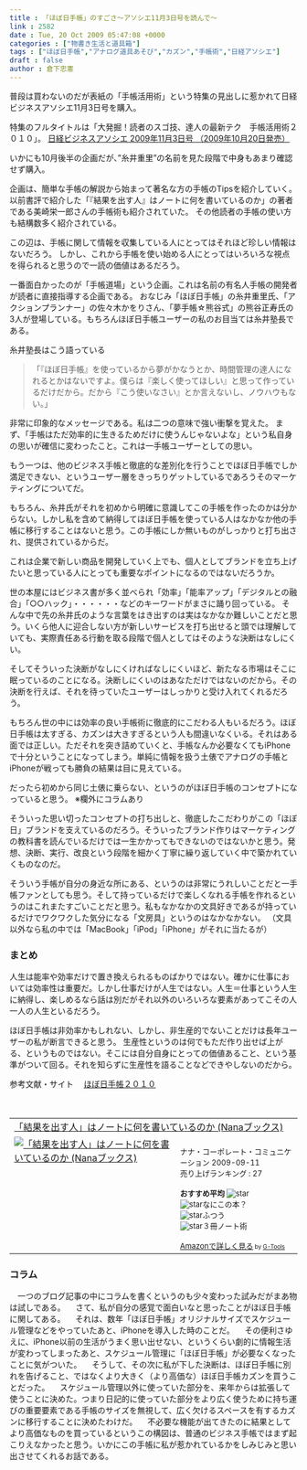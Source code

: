 ```yaml
---
title : 「ほぼ日手帳」のすごさ～アソシエ11月3日号を読んで～
link : 2582
date : Tue, 20 Oct 2009 05:47:08 +0000
categories : ["物書き生活と道具箱"]
tags : ["ほぼ日手帳","アナログ道具あそび","カズン","手帳術","日経アソシエ"]
draft : false
author : 倉下忠憲
---
```


普段は買わないのだが表紙の「手帳活用術」という特集の見出しに惹かれて日経ビジネスアソシエ11月3日号を購入。

特集のフルタイトルは「大発掘！読者のスゴ技、達人の最新テク　手帳活用術２０１０」。
<a href="http://www.nikkeibp.co.jp/article/nba/20091016/189070/">日経ビジネスアソシエ 2009年11月3日号  （2009年10月20日発売）</a>

いかにも10月後半の企画だが、”糸井重里”の名前を見た段階で中身もあまり確認せず購入。

企画は、簡単な手帳の解説から始まって著名な方の手帳のTipsを紹介していく。以前書評で紹介した「『結果を出す人』はノートに何を書いているのか」の著者である美崎栄一郎さんの手帳術も紹介されていた。
その他読者の手帳の使い方も結構数多く紹介されている。

この辺は、手帳に関して情報を収集している人にとってはそれほど珍しい情報はないだろう。
しかし、これから手帳を使い始める人にとってはいろいろな視点を得られると思うので一読の価値はあるだろう。

一番面白かったのが「手帳道場」という企画。これは名前の有名人手帳の開発者が読者に直接指導する企画である。
おなじみ「ほぼ日手帳」の糸井重里氏、「アクションプランナー」の佐々木かをりさん、「夢手帳☆熊谷式」の熊谷正寿氏の3人が登場している。もちろんほぼ日手帳ユーザーの私のお目当ては糸井塾長である。

糸井塾長はこう語っている



<blockquote>「『ほぼ日手帳』を使っているから夢がかなうとか、時間管理の達人になれるとかはないですよ。僕らは『楽しく使ってほしい』と思って作っているだけだから。だから『こう使いなさい』とか言えないし、ノウハウもない。」</blockquote>



非常に印象的なメッセージである。私は二つの意味で強い衝撃を覚えた。
まず、「手帳はただ効率的に生きるためだけに使うんじゃないよな」という私自身の思いが確信に変わったこと。これは一手帳ユーザーとしての思い。

もう一つは、他のビジネス手帳と徹底的な差別化を行うことでほぼ日手帳でしか満足できない、というユーザー層をきっちりゲットしているであろうそのマーケティングについてだ。

もちろん、糸井氏がそれを初めから明確に意識してこの手帳を作ったのかは分からない。しかし私を含めて納得してほぼ日手帳を使っている人はなかなか他の手帳に移行することはないと思う。この手帳にしか無いものがしっかりと打ち出され、提供されているからだ。

これは企業で新しい商品を開発していく上でも、個人としてブランドを立ち上げたいと思っている人にとっても重要なポイントになるのではないだろうか。

世の本屋にはビジネス書が多く並べられ「効率」「能率アップ」「デジタルとの融合」「○○ハック」・・・・・・などのキーワードがまさに踊り回っている。
そんな中で先の糸井氏のような言葉をはき出すのは実はなかなか難しいことだと思う。いくら他人に迎合しない方が新しいサービスを打ち出せると頭では理解していても、実際責任ある行動を取る段階で個人としてはそのような決断はなしにくい。

そしてそういった決断がなしにくければなしにくいほど、新たなる市場はそこに眠っているのことになる。決断しにくいのはあなただけではないのだから。その決断を行えば、それを待っていたユーザーはしっかりと受け入れてくれるだろう。

もちろん世の中には効率の良い手帳術に徹底的にこだわる人もいるだろう。ほぼ日手帳は太すぎる、カズンは大きすぎるという人も間違いなくいる。それはある面では正しい。ただそれを突き詰めていくと、手帳なんか必要なくてもiPhoneで十分ということになってしまう。単純に情報を扱う土俵でアナログの手帳とiPhoneが戦っても勝負の結果は目に見えている。

だったら初めから同じ土俵に乗らない、というのがほぼ日手帳のコンセプトになっていると思う。
※欄外にコラムあり

そういった思い切ったコンセプトの打ち出しと、徹底したこだわりがこの「ほぼ日」ブランドを支えているのだろう。そういったブランド作りはマーケティングの教科書を読んでいるだけでは一生かかってもできないのではないかと思う。発想、決断、実行、改良という段階を細かく丁寧に繰り返していく中で築かれていくものなのだ。

そういう手帳が自分の身近な所にある、というのは非常にうれしいことだと一手帳ファンとしても思う。そして持っているだけで楽しくなれる手帳を作れるというのはこれまたすごいことだと思う。私もなかなかの文具好きであるが持っているだけでワクワクした気分になる「文房具」というのはなかなかない。
（文具以外なら私の中では「MacBook」「iPod」「iPhone」がそれに当たるが）

<h3>まとめ</h3>
人生は能率や効率だけで置き換えられるものばかりではない。確かに仕事においては効率性は重要だ。しかし仕事だけが人生ではない。人生＝仕事という人生に納得し、楽しめるなら話は別だがそれ以外のいろいろな要素があってこその人一人の人生といるだろう。

ほぼ日手帳は非効率かもしれない、しかし、非生産的でないことだけは長年ユーザーの私が断言できると思う。
生産性というのは何でもただ作り出せば上がる、というものではない。そこには自分自身にとっての価値あること、という基準がついて回る。それを知らずに生産性を語ることなどできやしないのだから。

参考文献・サイト
　<a href="http://www.1101.com/store/techo/">ほぼ日手帳２０１０</a>

　<table  border="0" cellpadding="5"><tr><td colspan="2"><a href="http://www.amazon.co.jp/%E3%80%8C%E7%B5%90%E6%9E%9C%E3%82%92%E5%87%BA%E3%81%99%E4%BA%BA%E3%80%8D%E3%81%AF%E3%83%8E%E3%83%BC%E3%83%88%E3%81%AB%E4%BD%95%E3%82%92%E6%9B%B8%E3%81%84%E3%81%A6%E3%81%84%E3%82%8B%E3%81%AE%E3%81%8B-Nana%E3%83%96%E3%83%83%E3%82%AF%E3%82%B9-%E7%BE%8E%E5%B4%8E%E6%A0%84%E4%B8%80%E9%83%8E/dp/4901491938%3FSubscriptionId%3D15SMZCTB9V8NGR2TW082%26tag%3Drashita1000-22%26linkCode%3Dxm2%26camp%3D2025%26creative%3D165953%26creativeASIN%3D4901491938" target="_top">「結果を出す人」はノートに何を書いているのか (Nanaブックス)</a><img src='http://www.assoc-amazon.jp/e/ir?t=rashita1000-22&l=ur2&o=9' width='1' height='1' border='0' alt='' /></td></tr><tr><td valign="top"><a href="http://www.amazon.co.jp/%E3%80%8C%E7%B5%90%E6%9E%9C%E3%82%92%E5%87%BA%E3%81%99%E4%BA%BA%E3%80%8D%E3%81%AF%E3%83%8E%E3%83%BC%E3%83%88%E3%81%AB%E4%BD%95%E3%82%92%E6%9B%B8%E3%81%84%E3%81%A6%E3%81%84%E3%82%8B%E3%81%AE%E3%81%8B-Nana%E3%83%96%E3%83%83%E3%82%AF%E3%82%B9-%E7%BE%8E%E5%B4%8E%E6%A0%84%E4%B8%80%E9%83%8E/dp/4901491938%3FSubscriptionId%3D15SMZCTB9V8NGR2TW082%26tag%3Drashita1000-22%26linkCode%3Dxm2%26camp%3D2025%26creative%3D165953%26creativeASIN%3D4901491938" target="_top"><img src="http://ecx.images-amazon.com/images/I/41jCn-e7FoL._SL160_.jpg" border="0" alt="「結果を出す人」はノートに何を書いているのか (Nanaブックス)" /></a></td><td valign="top"><font size="-1"><br />ナナ・コーポレート・コミュニケーション  2009-09-11<br />売り上げランキング : 27<br /><br /><strong>おすすめ平均  </strong><img src="http://g-images.amazon.com/images/G/01/detail/stars-4-0.gif" alt="star" /><br /><img src="http://g-images.amazon.com/images/G/01/detail/stars-1-0.gif" alt="star" />なにこの本？<br /><img src="http://g-images.amazon.com/images/G/01/detail/stars-2-0.gif" alt="star" />ふつう<br /><img src="http://g-images.amazon.com/images/G/01/detail/stars-3-0.gif" alt="star" />３冊ノート術<br /><br /><a href="http://www.amazon.co.jp/%E3%80%8C%E7%B5%90%E6%9E%9C%E3%82%92%E5%87%BA%E3%81%99%E4%BA%BA%E3%80%8D%E3%81%AF%E3%83%8E%E3%83%BC%E3%83%88%E3%81%AB%E4%BD%95%E3%82%92%E6%9B%B8%E3%81%84%E3%81%A6%E3%81%84%E3%82%8B%E3%81%AE%E3%81%8B-Nana%E3%83%96%E3%83%83%E3%82%AF%E3%82%B9-%E7%BE%8E%E5%B4%8E%E6%A0%84%E4%B8%80%E9%83%8E/dp/4901491938%3FSubscriptionId%3D15SMZCTB9V8NGR2TW082%26tag%3Drashita1000-22%26linkCode%3Dxm2%26camp%3D2025%26creative%3D165953%26creativeASIN%3D4901491938" target="_top">Amazonで詳しく見る</a></font><font size="-2"> by <a href="http://www.goodpic.com/mt/aws/index.html" >G-Tools</a></font></td></tr></table>

<h3 class="column">コラム</h3>
<div class="column">
　一つのブログ記事の中にコラムを書くというのも少々変わった試みだがまあ物は試しである。
　さて、私が自分の感覚で面白いなと思ったことがほぼ日手帳に関してある。
　それは、数年「ほぼ日手帳」オリジナルサイズでスケジュール管理などをやっていたあと、iPhoneを導入した時のことだ。
　その便利さゆえに、iPhone以前の生活がうまく思い出せない、というくらい劇的に情報生活が変わってしまったあと、スケジュール管理に「ほぼ日手帳」が必要なくなったことに気がついた。
　そうして、その次に私が下した決断は、ほぼ日手帳に別れを告げること、ではなくより大きく（より高価な）ほぼ日手帳カズンを買うことだった。
　スケジュール管理以外に使っていた部分を、来年からは拡張して使うことに決めた。つまり日記的に使っていた部分をより広く使うために持ち運びの重要要素である手帳のサイズを無視して、広く欠けるスペースを有するカズンに移行することに決めたわけだ。
　不必要な機能が出てきたのに結果としてより高価なものを買っているというこの構図は、普通のビジネス手帳ではまず起こりえなかったと思う。いかにこの手帳に私が惹かれているかをしみじみと思い出させてくれるお話である。
</div>